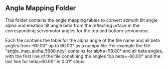 ## Angle Mapping Folder
This folder contains the angle mapping tables to convert azmuth tilt angle alpha and eleation tilt angle beta from the reflecting urface in the corresponding servomotor angles for the top and bottom servomotor.

Each file contains the table for the alpha angle of the file name and all beta angles from -60.00° up to 60.00° as a numpy file. 
For example the file "angle_map_alpha_5980.npy" contains for alpha=59.80° and all beta angles, with the first line of the file conatining the angles fop beta=-60.00° and the last line for beta=60.00° in 0.01° steps.
